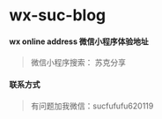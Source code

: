 # wx-suc-blog

#### wx online address 微信小程序体验地址
> 微信小程序搜索： 苏克分享

#### 联系方式  
> 有问题加我微信：sucfufufu620119
